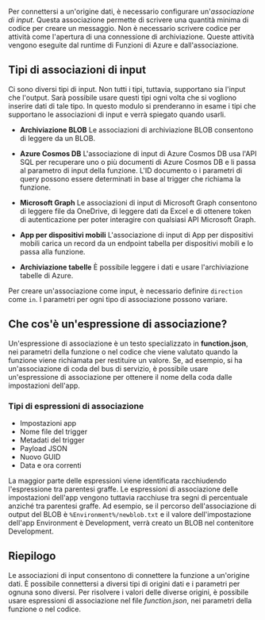 Per connettersi a un'origine dati, è necessario configurare un'*associazione di input*. Questa associazione permette di scrivere una quantità minima di codice per creare un messaggio. Non è necessario scrivere codice per attività come l'apertura di una connessione di archiviazione. Queste attività vengono eseguite dal runtime di Funzioni di Azure e dall'associazione.

## <a name="input-binding-types"></a>Tipi di associazioni di input

Ci sono diversi tipi di input. Non tutti i tipi, tuttavia, supportano sia l'input che l'output. Sarà possibile usare questi tipi ogni volta che si vogliono inserire dati di tale tipo. In questo modulo si prenderanno in esame i tipi che supportano le associazioni di input e verrà spiegato quando usarli.

- **Archiviazione BLOB** Le associazioni di archiviazione BLOB consentono di leggere da un BLOB.

- **Azure Cosmos DB** L'associazione di input di Azure Cosmos DB usa l'API SQL per recuperare uno o più documenti di Azure Cosmos DB e li passa al parametro di input della funzione. L'ID documento o i parametri di query possono essere determinati in base al trigger che richiama la funzione.

- **Microsoft Graph** Le associazioni di input di Microsoft Graph consentono di leggere file da OneDrive, di leggere dati da Excel e di ottenere token di autenticazione per poter interagire con qualsiasi API Microsoft Graph.

- **App per dispositivi mobili** L'associazione di input di App per dispositivi mobili carica un record da un endpoint tabella per dispositivi mobili e lo passa alla funzione.

- **Archiviazione tabelle** È possibile leggere i dati e usare l'archiviazione tabelle di Azure.

Per creare un'associazione come input, è necessario definire `direction` come `in`.
I parametri per ogni tipo di associazione possono variare.

## <a name="what-is-a-binding-expression"></a>Che cos'è un'espressione di associazione?

Un'espressione di associazione è un testo specializzato in **function.json**, nei parametri della funzione o nel codice che viene valutato quando la funzione viene richiamata per restituire un valore. Se, ad esempio, si ha un'associazione di coda del bus di servizio, è possibile usare un'espressione di associazione per ottenere il nome della coda dalle impostazioni dell'app.

### <a name="types-of-binding-expressions"></a>Tipi di espressioni di associazione

- Impostazioni app
- Nome file del trigger
- Metadati del trigger
- Payload JSON
- Nuovo GUID
- Data e ora correnti

La maggior parte delle espressioni viene identificata racchiudendo l'espressione tra parentesi graffe. Le espressioni di associazione delle impostazioni dell'app vengono tuttavia racchiuse tra segni di percentuale anziché tra parentesi graffe. Ad esempio, se il percorso dell'associazione di output del BLOB è `%Environment%/newblob.txt` e il valore dell'impostazione dell'app Environment è Development, verrà creato un BLOB nel contenitore Development.

## <a name="summary"></a>Riepilogo

Le associazioni di input consentono di connettere la funzione a un'origine dati. È possibile connettersi a diversi tipi di origini dati e i parametri per ognuna sono diversi. Per risolvere i valori delle diverse origini, è possibile usare espressioni di associazione nel file *function.json*, nei parametri della funzione o nel codice.